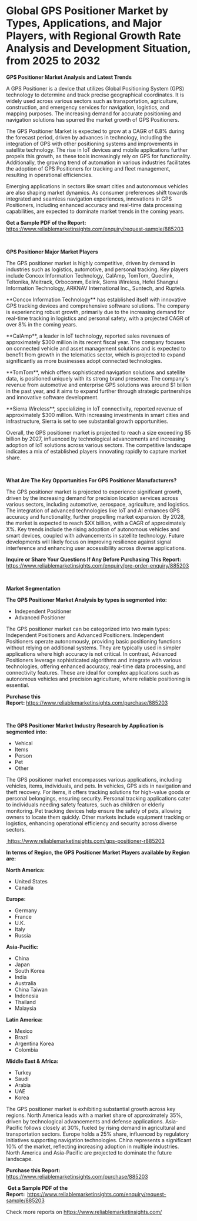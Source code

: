 <p><h1>Global GPS Positioner Market by Types, Applications, and Major Players, with Regional Growth Rate Analysis and Development Situation, from 2025 to 2032</h1></p><p><strong>GPS Positioner Market Analysis and Latest Trends</strong></p>
<p><p>A GPS Positioner is a device that utilizes Global Positioning System (GPS) technology to determine and track precise geographical coordinates. It is widely used across various sectors such as transportation, agriculture, construction, and emergency services for navigation, logistics, and mapping purposes. The increasing demand for accurate positioning and navigation solutions has spurred the market growth of GPS Positioners.</p><p>The GPS Positioner Market is expected to grow at a CAGR of 6.8% during the forecast period, driven by advances in technology, including the integration of GPS with other positioning systems and improvements in satellite technology. The rise in IoT devices and mobile applications further propels this growth, as these tools increasingly rely on GPS for functionality. Additionally, the growing trend of automation in various industries facilitates the adoption of GPS Positioners for tracking and fleet management, resulting in operational efficiencies.</p><p>Emerging applications in sectors like smart cities and autonomous vehicles are also shaping market dynamics. As consumer preferences shift towards integrated and seamless navigation experiences, innovations in GPS Positioners, including enhanced accuracy and real-time data processing capabilities, are expected to dominate market trends in the coming years.</p></p>
<p><strong>Get a Sample PDF of the Report:&nbsp;</strong> <a href="https://www.reliablemarketinsights.com/enquiry/request-sample/885203?utm_campaign=2292&utm_medium=2&utm_source=Github&utm_content=ia&utm_term=08022025&utm_id=gps-positioner">https://www.reliablemarketinsights.com/enquiry/request-sample/885203</a></p>
<p>&nbsp;</p>
<p><strong>GPS Positioner Major Market Players</strong></p>
<p><p>The GPS positioner market is highly competitive, driven by demand in industries such as logistics, automotive, and personal tracking. Key players include Concox Information Technology, CalAmp, TomTom, Queclink, Teltonika, Meitrack, Orbocomm, Eelink, Sierra Wireless, Hefei Shangrui Information Technology, ARKNAV International Inc., Suntech, and Ruptela. </p><p>**Concox Information Technology** has established itself with innovative GPS tracking devices and comprehensive software solutions. The company is experiencing robust growth, primarily due to the increasing demand for real-time tracking in logistics and personal safety, with a projected CAGR of over 8% in the coming years.</p><p>**CalAmp**, a leader in IoT technology, reported sales revenues of approximately $300 million in its recent fiscal year. The company focuses on connected vehicle and asset management solutions and is expected to benefit from growth in the telematics sector, which is projected to expand significantly as more businesses adopt connected technologies.</p><p>**TomTom**, which offers sophisticated navigation solutions and satellite data, is positioned uniquely with its strong brand presence. The company's revenue from automotive and enterprise GPS solutions was around $1 billion in the past year, and it aims to expand further through strategic partnerships and innovative software development.</p><p>**Sierra Wireless**, specializing in IoT connectivity, reported revenue of approximately $300 million. With increasing investments in smart cities and infrastructure, Sierra is set to see substantial growth opportunities.</p><p>Overall, the GPS positioner market is projected to reach a size exceeding $5 billion by 2027, influenced by technological advancements and increasing adoption of IoT solutions across various sectors. The competitive landscape indicates a mix of established players innovating rapidly to capture market share.</p></p>
<p>&nbsp;</p>
<p><strong>What Are The Key Opportunities For GPS Positioner Manufacturers?</strong></p>
<p><p>The GPS positioner market is projected to experience significant growth, driven by the increasing demand for precision location services across various sectors, including automotive, aerospace, agriculture, and logistics. The integration of advanced technologies like IoT and AI enhances GPS accuracy and functionality, further propelling market expansion. By 2028, the market is expected to reach $XX billion, with a CAGR of approximately X%. Key trends include the rising adoption of autonomous vehicles and smart devices, coupled with advancements in satellite technology. Future developments will likely focus on improving resilience against signal interference and enhancing user accessibility across diverse applications.</p></p>
<p><strong>Inquire or Share Your Questions If Any Before Purchasing This Report:</strong> <a href="https://www.reliablemarketinsights.com/enquiry/pre-order-enquiry/885203?utm_campaign=2292&utm_medium=2&utm_source=Github&utm_content=ia&utm_term=08022025&utm_id=gps-positioner">https://www.reliablemarketinsights.com/enquiry/pre-order-enquiry/885203</a></p>
<p>&nbsp;</p>
<p><strong>Market Segmentation</strong></p>
<p><strong>The GPS Positioner Market Analysis by types is segmented into:</strong></p>
<p><ul><li>Independent Positioner</li><li>Advanced Positioner</li></ul></p>
<p><p>The GPS positioner market can be categorized into two main types: Independent Positioners and Advanced Positioners. Independent Positioners operate autonomously, providing basic positioning functions without relying on additional systems. They are typically used in simpler applications where high accuracy is not critical. In contrast, Advanced Positioners leverage sophisticated algorithms and integrate with various technologies, offering enhanced accuracy, real-time data processing, and connectivity features. These are ideal for complex applications such as autonomous vehicles and precision agriculture, where reliable positioning is essential.</p></p>
<p><strong>Purchase this Report:&nbsp;</strong><a href="https://www.reliablemarketinsights.com/purchase/885203?utm_campaign=2292&utm_medium=2&utm_source=Github&utm_content=ia&utm_term=08022025&utm_id=gps-positioner">https://www.reliablemarketinsights.com/purchase/885203</a></p>
<p>&nbsp;</p>
<p><strong>The GPS Positioner Market Industry Research by Application is segmented into:</strong></p>
<p><ul><li>Vehical</li><li>Items</li><li>Person</li><li>Pet</li><li>Other</li></ul></p>
<p><p>The GPS positioner market encompasses various applications, including vehicles, items, individuals, and pets. In vehicles, GPS aids in navigation and theft recovery. For items, it offers tracking solutions for high-value goods or personal belongings, ensuring security. Personal tracking applications cater to individuals needing safety features, such as children or elderly monitoring. Pet tracking devices help ensure the safety of pets, allowing owners to locate them quickly. Other markets include equipment tracking or logistics, enhancing operational efficiency and security across diverse sectors.</p></p>
<p><a href="https://www.reliablemarketinsights.com/gps-positioner-r885203?utm_campaign=2292&utm_medium=2&utm_source=Github&utm_content=ia&utm_term=08022025&utm_id=gps-positioner">&nbsp;https://www.reliablemarketinsights.com/gps-positioner-r885203</a></p>
<p><strong>In terms of Region, the GPS Positioner Market Players available by Region are:</strong></p>
<p>
    <p> <strong> North America: </strong>
        <ul>
            <li>United States</li>
            <li>Canada</li>
        </ul>
        </p> 
    <p> <strong> Europe: </strong>
        <ul>
            <li>Germany</li>
            <li>France</li>
            <li>U.K.</li>
            <li>Italy</li>
            <li>Russia</li>
        </ul>
        </p> 
    <p> <strong> Asia-Pacific: </strong>
        <ul>
            <li>China</li>
            <li>Japan</li>
            <li>South Korea</li>
            <li>India</li>
            <li>Australia</li>
            <li>China Taiwan</li>
            <li>Indonesia</li>
            <li>Thailand</li>
            <li>Malaysia</li>
        </ul>
        </p> 
    <p> <strong> Latin America: </strong>
        <ul>
            <li>Mexico</li>
            <li>Brazil</li>
            <li>Argentina Korea</li>
            <li>Colombia</li>
        </ul>
        </p> 
    <p> <strong> Middle East & Africa: </strong>
        <ul>
            <li>Turkey</li>
            <li>Saudi</li>
            <li>Arabia</li>
            <li>UAE</li>
            <li>Korea</li>
        </ul>
    </p>
    </p>
<p><p>The GPS positioner market is exhibiting substantial growth across key regions. North America leads with a market share of approximately 35%, driven by technological advancements and defense applications. Asia-Pacific follows closely at 30%, fueled by rising demand in agricultural and transportation sectors. Europe holds a 25% share, influenced by regulatory initiatives supporting navigation technologies. China represents a significant 10% of the market, reflecting increasing adoption in multiple industries. North America and Asia-Pacific are projected to dominate the future landscape.</p></p>
<p><strong>Purchase this Report: </strong><a href="https://www.reliablemarketinsights.com/purchase/885203?utm_campaign=2292&utm_medium=2&utm_source=Github&utm_content=ia&utm_term=08022025&utm_id=gps-positioner">https://www.reliablemarketinsights.com/purchase/885203</a></p>
<p>&nbsp;<strong>Get a Sample PDF of the Report:&nbsp;&nbsp;</strong><a href="https://www.reliablemarketinsights.com/enquiry/request-sample/885203?utm_campaign=2292&utm_medium=2&utm_source=Github&utm_content=ia&utm_term=08022025&utm_id=gps-positioner">https://www.reliablemarketinsights.com/enquiry/request-sample/885203</a></p>
<p><strong></strong></p>
<p>Check more reports on <a href="https://www.reliablemarketinsights.com/?utm_campaign=2292&utm_medium=2&utm_source=Github&utm_content=ia&utm_term=08022025&utm_id=gps-positioner">https://www.reliablemarketinsights.com/</a></p>
